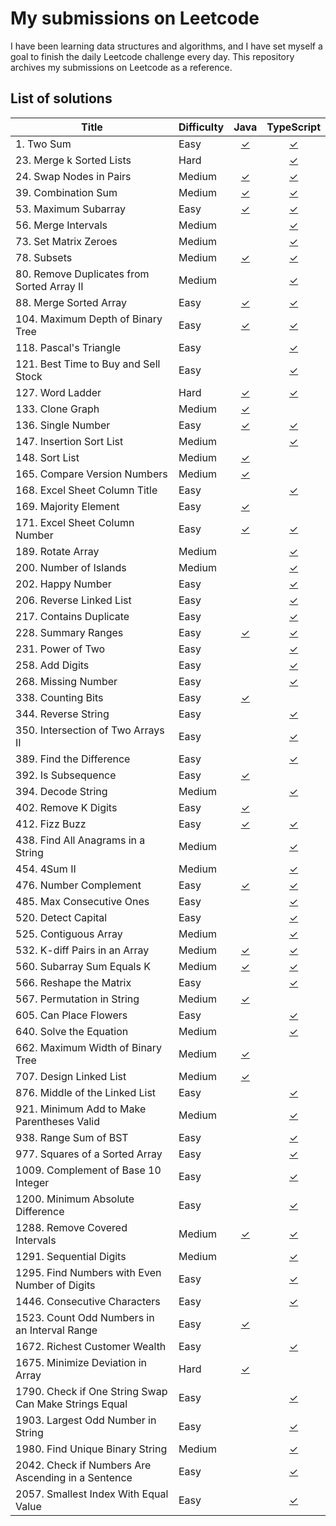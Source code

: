 # My submissions on Leetcode

I have been learning data structures and algorithms, and I have set myself a goal to finish the daily Leetcode challenge every day. This repository archives my submissions on Leetcode as a reference.

## List of solutions

| Title                                                 | Difficulty |                                            Java                                            |                                                  TypeScript                                                   |
| ----------------------------------------------------- | ---------- | :----------------------------------------------------------------------------------------: | :-----------------------------------------------------------------------------------------------------------: |
| 1. Two Sum                                            | Easy       |                     [✓](./solutions/Java/%5B0001_Easy%5D%20Two%20Sum)                      |                            [✓](./solutions/TypeScript/%5B0001_Easy%5D%20Two%20Sum)                            |
| 23. Merge k Sorted Lists                              | Hard       |                                                                                            |                   [✓](./solutions/TypeScript/%5B0023_Hard%5D%20Merge%20k%20Sorted%20Lists)                    |
| 24. Swap Nodes in Pairs                               | Medium     |            [✓](./solutions/Java/%5B0024_Medium%5D%20Swap%20Nodes%20in%20Pairs)             |                   [✓](./solutions/TypeScript/%5B0024_Medium%5D%20Swap%20Nodes%20in%20Pairs)                   |
| 39. Combination Sum                                   | Medium     |                [✓](./solutions/Java/%5B0039_Medium%5D%20Combination%20Sum)                 |                       [✓](./solutions/TypeScript/%5B0039_Medium%5D%20Combination%20Sum)                       |
| 53. Maximum Subarray                                  | Easy       |                 [✓](./solutions/Java/%5B0053_Easy%5D%20Maximum%20Subarray)                 |                       [✓](./solutions/TypeScript/%5B0053_Easy%5D%20Maximum%20Subarray)                        |
| 56. Merge Intervals                                   | Medium     |                                                                                            |                       [✓](./solutions/TypeScript/%5B0056_Medium%5D%20Merge%20Intervals)                       |
| 73. Set Matrix Zeroes                                 | Medium     |                                                                                            |                     [✓](./solutions/TypeScript/%5B0073_Medium%5D%20Set%20Matrix%20Zeroes)                     |
| 78. Subsets                                           | Medium     |                      [✓](solutions/Java/%5B0078_Medium%5D%20Subsets)                       |                            [✓](./solutions/TypeScript/%5B0078_Medium%5D%20Subsets)                            |
| 80. Remove Duplicates from Sorted Array II            | Medium     |                                                                                            |       [✓](./solutions/TypeScript/%5B0080_Medium%5D%20Remove%20Duplicates%20from%20Sorted%20Array%20II)        |
| 88. Merge Sorted Array                                | Easy       |               [✓](./solutions/Java/%5B0088_Easy%5D%20Merge%20Sorted%20Array)               |                     [✓](./solutions/TypeScript/%5B0088_Easy%5D%20Merge%20Sorted%20Array)                      |
| 104. Maximum Depth of Binary Tree                     | Easy       |        [✓](./solutions/Java/%5B0104_Easy%5D%20Maximum%20Depth%20of%20Binary%20Tree)        |              [✓](./solutions/TypeScript/%5B0104_Easy%5D%20Maximum%20Depth%20of%20Binary%20Tree)               |
| 118. Pascal's Triangle                                | Easy       |                                                                                            |                      [✓](./solutions/TypeScript/%5B0118_Easy%5D%20Pascal%27s%20Triangle)                      |
| 121. Best Time to Buy and Sell Stock                  | Easy       |                                                                                            |           [✓](./solutions/TypeScript/%5B0121_Easy%5D%20Best%20Time%20to%20Buy%20and%20Sell%20Stock)           |
| 127. Word Ladder                                      | Hard       |                   [✓](./solutions/Java/%5B0127_Hard%5D%20Word%20Ladder)                    |                          [✓](./solutions/TypeScript/%5B0127_Hard%5D%20Word%20Ladder)                          |
| 133. Clone Graph                                      | Medium     |                  [✓](./solutions/Java/%5B0133_Medium%5D%20Clone%20Graph)                   |                                                                                                               |
| 136. Single Number                                    | Easy       |                  [✓](./solutions/Java/%5B0136_Easy%5D%20Single%20Number)                   |                         [✓](./solutions/TypeScript/%5B0136_Easy%5D%20Single%20Number)                         |
| 147. Insertion Sort List                              | Medium     |                                                                                            |                    [✓](./solutions/TypeScript/%5B0147_Medium%5D%20Insertion%20Sort%20List)                    |
| 148. Sort List                                        | Medium     |                   [✓](./solutions/Java/%5B0148_Medium%5D%20Sort%20List)                    |                                                                                                               |
| 165. Compare Version Numbers                          | Medium     |           [✓](./solutions/Java/%5B0165_Meduim%5D%20Compare%20Version%20Numbers)            |                                                                                                               |
| 168. Excel Sheet Column Title                         | Easy       |                                                                                            |                 [✓](./solutions/TypeScript/%5B0168_Easy%5D%20Excel%20Sheet%20Column%20Title)                  |
| 169. Majority Element                                 | Easy       |                 [✓](./solutions/Java/%5B0169_Easy%5D%20Majority%20Element)                 |                                                                                                               |
| 171. Excel Sheet Column Number                        | Easy       |           [✓](./solutions/Java/%5B1288_Medium%5D%20Remove%20Covered%20Intervals)           |                 [✓](./solutions/TypeScript/%5B1288_Medium%5D%20Remove%20Covered%20Intervals)                  |
| 189. Rotate Array                                     | Medium     |                                                                                            |                        [✓](./solutions/TypeScript/%5B0189_Medium%5D%20Rotate%20Array)                         |
| 200. Number of Islands                                | Medium     |                                                                                            |                     [✓](./solutions/TypeScript/%5B0200_Medium%5D%20Number%20of%20Islands)                     |
| 202. Happy Number                                     | Easy       |                                                                                            |                         [✓](./solutions/TypeScript/%5B0202_Easy%5D%20Happy%20Number)                          |
| 206. Reverse Linked List                              | Easy       |                                                                                            |                     [✓](./solutions/TypeScript/%5B0206_Easy%5D%20Reverse%20Linked%20List)                     |
| 217. Contains Duplicate                               | Easy       |                                                                                            |                      [✓](./solutions/TypeScript/%5B0217_Easy%5D%20Contains%20Duplicate)                       |
| 228. Summary Ranges                                   | Easy       |                  [✓](./solutions/Java/%5B0228_Easy%5D%20Summary%20Ranges)                  |                        [✓](./solutions/TypeScript/%5B0228_Easy%5D%20Summary%20Ranges)                         |
| 231. Power of Two                                     | Easy       |                                                                                            |                        [✓](./solutions/TypeScript/%5B0231_Easy%5D%20Power%20of%20Two)                         |
| 258. Add Digits                                       | Easy       |                                                                                            |                          [✓](./solutions/TypeScript/%5B0258_Easy%5D%20Add%20Digits)                           |
| 268. Missing Number                                   | Easy       |                                                                                            |                        [✓](./solutions/TypeScript/%5B0268_Easy%5D%20Missing%20Number)                         |
| 338. Counting Bits                                    | Easy       |                  [✓](./solutions/Java/%5B0338_Easy%5D%20Counting%20Bits)                   |                                                                                                               |
| 344. Reverse String                                   | Easy       |                                                                                            |                        [✓](./solutions/TypeScript/%5B0344_Easy%5D%20Reverse%20String)                         |
| 350. Intersection of Two Arrays II                    | Easy       |                                                                                            |              [✓](./solutions/TypeScript/%5B0350_Easy%5D%20Intersection%20of%20Two%20Arrays%20II)              |
| 389. Find the Difference                              | Easy       |                                                                                            |                     [✓](./solutions/TypeScript/%5B0389_Easy%5D%20Find%20the%20Difference)                     |
| 392. Is Subsequence                                   | Easy       |                  [✓](./solutions/Java/%5B0392_Easy%5D%20Is%20Subsequence)                  |                                                                                                               |
| 394. Decode String                                    | Medium     |                                                                                            |                        [✓](./solutions/TypeScript/%5B0394_Medium%5D%20Decode%20String)                        |
| 402. Remove K Digits                                  | Easy       |               [✓](./solutions/Java/%5B0402_Medium%5D%20Remove%20K%20Digits)                |                                                                                                               |
| 412. Fizz Buzz                                        | Easy       |                    [✓](./solutions/Java/%5B0412_Easy%5D%20Fizz%20Buzz)                     |                           [✓](./solutions/TypeScript/%5B0412_Easy%5D%20Fizz%20Buzz)                           |
| 438. Find All Anagrams in a String                    | Medium     |                                                                                            |            [✓](./solutions/TypeScript/%5B0438_Medium%5D%20Find%20All%20Anagrams%20in%20a%20String)            |
| 454. 4Sum II                                          | Medium     |                                                                                            |                           [✓](./solutions/TypeScript/%5B0454_Medium%5D%204Sum%20II)                           |
| 476. Number Complement                                | Easy       |                [✓](./solutions/Java/%5B0476_Easy%5D%20Number%20Complement)                 |                       [✓](./solutions/TypeScript/%5B0476_Easy%5D%20Number%20Complement)                       |
| 485. Max Consecutive Ones                             | Easy       |                                                                                            |                    [✓](./solutions/TypeScript/%5B0485_Easy%5D%20Max%20Consecutive%20Ones)                     |
| 520. Detect Capital                                   | Easy       |                                                                                            |                        [✓](./solutions/TypeScript/%5B0520_Easy%5D%20Detect%20Capital)                         |
| 525. Contiguous Array                                 | Medium     |                                                                                            |                      [✓](./solutions/TypeScript/%5B0525_Medium%5D%20Contiguous%20Array)                       |
| 532. K-diff Pairs in an Array                         | Medium     |         [✓](./solutions/Java/%5B0532_Medium%5D%20K-diff%20Pairs%20in%20an%20Array)         |               [✓](./solutions/TypeScript/%5B0532_Medium%5D%20K-diff%20Pairs%20in%20an%20Array)                |
| 560. Subarray Sum Equals K                            | Medium     |           [✓](./solutions/Java/%5B0560_Medium%5D%20Subarray%20Sum%20Equals%20K)            |                  [✓](./solutions/TypeScript/%5B0560_Medium%5D%20Subarray%20Sum%20Equals%20K)                  |
| 566. Reshape the Matrix                               | Easy       |                                                                                            |                     [✓](./solutions/TypeScript/%5B0566_Easy%5D%20Reshape%20the%20Matrix)                      |
| 567. Permutation in String                            | Medium     |            [✓](./solutions/Java/%5B0567_Medium%5D%20Permutation%20in%20String)             |                                                                                                               |
| 605. Can Place Flowers                                | Easy       |                                                                                            |                      [✓](./solutions/TypeScript/%5B0605_Easy%5D%20Can%20Place%20Flowers)                      |
| 640. Solve the Equation                               | Medium     |                                                                                            |                    [✓](./solutions/TypeScript/%5B0640_Medium%5D%20Solve%20the%20Equation)                     |
| 662. Maximum Width of Binary Tree                     | Medium     |       [✓](./solutions/Java/%5B0662_Medium%5D%20Maximum%20Width%20of%20Binary%20Tree)       |                                                                                                               |
| 707. Design Linked List                               | Medium     |     [✓](./solutions/Java/%5B0707_Medium%5D%20Design%20Linked%20List/MyLinkedList.java)     |                                                                                                               |
| 876. Middle of the Linked List                        | Easy       |                                                                                            |                [✓](./solutions/TypeScript/%5B0876_Easy%5D%20Middle%20of%20the%20Linked%20List)                |
| 921. Minimum Add to Make Parentheses Valid            | Medium     |                                                                                            |        [✓](./solutions/TypeScript/%5B0921_Medium%5D%20Minimum%20Add%20to%20Make%20Parentheses%20Valid)        |
| 938. Range Sum of BST                                 | Easy       |                                                                                            |                     [✓](./solutions/TypeScript/%5B0938_Easy%5D%20Range%20Sum%20of%20BST)                      |
| 977. Squares of a Sorted Array                        | Easy       |                                                                                            |                [✓](./solutions/TypeScript/%5B0977_Easy%5D%20Squares%20of%20a%20Sorted%20Array)                |
| 1009. Complement of Base 10 Integer                   | Easy       |                                                                                            |              [✓](./solutions/TypeScript/%5B1009_Easy%5D%20Complement%20of%20Base%2010%20Integer)              |
| 1200. Minimum Absolute Difference                     | Easy       |                                                                                            |                 [✓](./solutions/TypeScript/%5B1200_Easy%5D%20Minimum%20Absolute%20Difference)                 |
| 1288. Remove Covered Intervals                        | Medium     |           [✓](./solutions/Java/%5B1288_Medium%5D%20Remove%20Covered%20Intervals)           |                 [✓](./solutions/TypeScript/%5B1288_Medium%5D%20Remove%20Covered%20Intervals)                  |
| 1291. Sequential Digits                               | Medium     |                                                                                            |                      [✓](./solutions/TypeScript/%5B1291_Medium%5D%20Sequential%20Digits)                      |
| 1295. Find Numbers with Even Number of Digits         | Easy       |                                                                                            |       [✓](./solutions/TypeScript/%5B1295_Easy%5D%20Find%20Numbers%20with%20Even%20Number%20of%20Digits)       |
| 1446. Consecutive Characters                          | Easy       |                                                                                            |                    [✓](./solutions/TypeScript/%5B1446_Easy%5D%20Consecutive%20Characters)                     |
| 1523. Count Odd Numbers in an Interval Range          | Easy       | [✓](./solutions/Java/%5B1523_Easy%5D%20Count%20Odd%20Numbers%20in%20an%20Interval%20Range) |                                                                                                               |
| 1672. Richest Customer Wealth                         | Easy       |                                                                                            |                   [✓](./solutions/TypeScript/%5B1672_Easy%5D%20Richest%20Customer%20Wealth)                   |
| 1675. Minimize Deviation in Array                     | Hard       |         [✓](./solutions/Java/%5B1675_Hard%5D%20Minimize%20Deviation%20in%20Array)          |                                                                                                               |
| 1790. Check if One String Swap Can Make Strings Equal | Easy       |                                                                                            | [✓](./solutions/TypeScript/%5B1790_Easy%5D%20Check%20if%20One%20String%20Swap%20Can%20Make%20Strings%20Equal) |
| 1903. Largest Odd Number in String                    | Easy       |                                                                                            |              [✓](./solutions/TypeScript/%5B1903_Easy%5D%20Largest%20Odd%20Number%20in%20String)               |
| 1980. Find Unique Binary String                       | Medium     |                                                                                            |                [✓](./solutions/TypeScript/%5B1980_Medium%5D%20Find%20Unique%20Binary%20String)                |
| 2042. Check if Numbers Are Ascending in a Sentence    | Easy       |                                                                                            |   [✓](./solutions/TypeScript/%5B2042_Easy%5D%20Check%20if%20Numbers%20Are%20Ascending%20in%20a%20Sentence)    |
| 2057. Smallest Index With Equal Value                 | Easy       |                                                                                            |             [✓](./solutions/TypeScript/%5B2057_Easy%5D%20Smallest%20Index%20With%20Equal%20Value)             |
